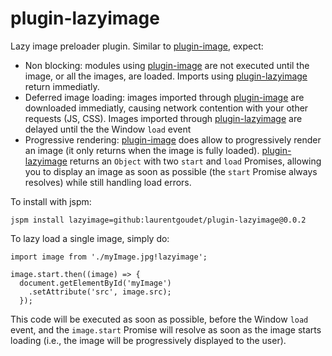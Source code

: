 plugin-lazyimage
============

Lazy image preloader plugin. Similar to
[plugin-image](https://github.com/systemjs/plugin-image), expect:
- Non blocking: modules using [plugin-image](https://github.com/systemjs/plugin-image) are not executed until the image, or all the images, are loaded. Imports using [plugin-lazyimage](https://github.com/laurentgoudet/plugin-lazyimage) return immediatly.
- Deferred image loading: images imported through [plugin-image](https://github.com/systemjs/plugin-image) are downloaded immediatly, causing network contention with your other requests (JS, CSS). Images imported through [plugin-lazyimage](https://github.com/laurentgoudet/plugin-lazyimage) are delayed until the the Window `load` event
- Progressive rendering: [plugin-image](https://github.com/systemjs/plugin-image) does allow to progressively render an image (it only returns when the image is fully loaded). [plugin-lazyimage](https://github.com/laurentgoudet/plugin-lazyimage) returns an `Object` with two `start` and `load` Promises, allowing you to display an image as soon as possible (the `start` Promise always resolves) while still handling load errors.

To install with jspm:

```
jspm install lazyimage=github:laurentgoudet/plugin-lazyimage@0.0.2
```

To lazy load a single image, simply do:

```
import image from './myImage.jpg!lazyimage';

image.start.then((image) => {
  document.getElementById('myImage')
    .setAttribute('src', image.src);
  });
```

This code will be executed as soon as possible, before the Window `load` event,
and the `image.start` Promise will resolve as soon as the image starts
loading (i.e., the image will be progressively displayed to the user).

